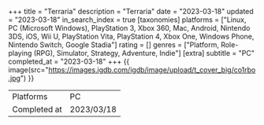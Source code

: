 +++
title = "Terraria"
description = "Terraria"
date = "2023-03-18"
updated = "2023-03-18"
in_search_index = true
[taxonomies]
platforms = ["Linux, PC (Microsoft Windows), PlayStation 3, Xbox 360, Mac, Android, Nintendo 3DS, iOS, Wii U, PlayStation Vita, PlayStation 4, Xbox One, Windows Phone, Nintendo Switch, Google Stadia"]
rating = []
genres = ["Platform, Role-playing (RPG), Simulator, Strategy, Adventure, Indie"]
[extra]
subtitle = "PC"
completed_at = "2023-03-18"
+++
{{ image(src="https://images.igdb.com/igdb/image/upload/t_cover_big/co1rbo.jpg") }}

|              |            |
| ------------ | ---------- |
| Platforms    | PC |
| Completed at | 2023/03/18 |

